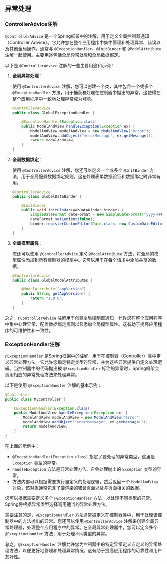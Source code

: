 ## 异常处理

### ControllerAdvice注解

`@ControllerAdvice` 是一个Spring框架中的注解，用于定义全局控制器通知（Controller Advice）。它允许您在整个应用程序中集中管理和处理异常、错误以及其他全局操作，通常与 `@ExceptionHandler`、`@InitBinder` 和 `@ModelAttribute` 注解一起使用。主要用途包括全局异常处理和全局数据绑定。

以下是 `@ControllerAdvice` 注解的一些主要用途和示例：

1. **全局异常处理**：

   使用 `@ControllerAdvice` 注解，您可以创建一个类，其中包含一个或多个 `@ExceptionHandler` 方法，用于捕获和处理在控制器中抛出的异常。这使得在整个应用程序中一致地处理异常成为可能。

   ```java
   @ControllerAdvice
   public class GlobalExceptionHandler {
   
       @ExceptionHandler(Exception.class)
       public ModelAndView handleException(Exception ex) {
           ModelAndView modelAndView = new ModelAndView("error");
           modelAndView.addObject("errorMessage", ex.getMessage());
           return modelAndView;
       }
   }
   ```

2. **全局数据绑定**：

   使用 `@ControllerAdvice` 注解，您还可以定义一个或多个 `@InitBinder` 方法，用于全局配置数据绑定规则。这在处理表单数据验证和数据绑定时非常有用。

   ```java
   @ControllerAdvice
   public class GlobalDataBinder {
   
       @InitBinder
       public void initBinder(WebDataBinder binder) {
           SimpleDateFormat dateFormat = new SimpleDateFormat("yyyy-MM-dd");
           dateFormat.setLenient(false);
           binder.registerCustomEditor(Date.class, new CustomDateEditor(dateFormat, false));
       }
   }
   ```

3. **全局模型属性**：

   您还可以使用 `@ControllerAdvice` 定义 `@ModelAttribute` 方法，将全局的模型属性添加到所有控制器的模型中。这可以用于在每个请求中添加共享的数据。

   ```java
   @ControllerAdvice
   public class GlobalModelAttributes {
   
       @ModelAttribute("appVersion")
       public String getAppVersion() {
           return "1.0.0";
       }
   }
   ```

总之，`@ControllerAdvice` 注解用于创建全局控制器通知，允许您在整个应用程序中集中处理异常、配置数据绑定规则以及添加全局模型属性。这有助于提高应用程序的可维护性和一致性。

### ExceptionHandler注解

`@ExceptionHandler` 是Spring框架中的注解，用于在控制器（Controller）类中定义异常处理方法。它允许您指定特定类型的异常，并为这些异常提供自定义处理逻辑。当控制器中的代码抛出被 `@ExceptionHandler` 标注的异常时，Spring框架会调用相应的异常处理方法来处理异常。

以下是使用 `@ExceptionHandler` 注解的基本示例：

```java
@Controller
public class MyController {

    @ExceptionHandler(Exception.class)
    public ModelAndView handleException(Exception ex) {
        ModelAndView modelAndView = new ModelAndView("error");
        modelAndView.addObject("errorMessage", ex.getMessage());
        return modelAndView;
    }
}
```

在上面的示例中：

- `@ExceptionHandler(Exception.class)` 指定了要处理的异常类型，这里是 `Exception` 类型的异常。
- `handleException` 方法是异常处理方法，它会处理抛出的 `Exception` 类型的异常。
- 方法内部可以根据需要执行自定义的处理逻辑，然后返回一个 `ModelAndView` 对象，该对象通常包含了要渲染的错误页面以及与页面相关的数据。

您可以根据需要定义多个 `@ExceptionHandler` 方法，以处理不同类型的异常。Spring将根据异常类型选择调用适当的异常处理方法。

需要注意的是，`@ExceptionHandler` 方法通常被定义在控制器类中，用于处理该控制器中的方法抛出的异常。您还可以使用 `@ControllerAdvice` 注解来创建全局异常处理器，处理整个应用程序中的异常。在全局异常处理器中，您可以定义多个 `@ExceptionHandler` 方法，用于处理不同类型的异常。

总之，`@ExceptionHandler` 注解允许您为控制器中的特定异常定义自定义的异常处理方法，以便更好地管理和处理异常情况。这有助于提高应用程序的可靠性和用户友好性。